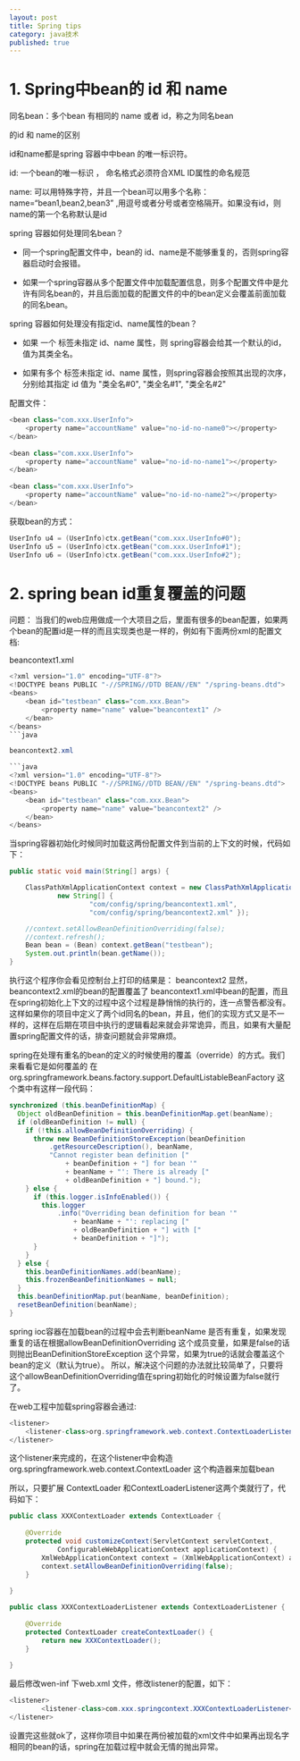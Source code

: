```yaml
---
layout: post
title: Spring tips
category: java技术
published: true
---
```

 
# 1. Spring中bean的 id 和 name

同名bean：多个bean 有相同的 name 或者 id，称之为同名bean 

<bean> 的id 和 name的区别 

id和name都是spring 容器中中bean 的唯一标识符。 

id: 一个bean的唯一标识  ， 命名格式必须符合XML ID属性的命名规范 

name: 可以用特殊字符，并且一个bean可以用多个名称：name=“bean1,bean2,bean3” ,用逗号或者分号或者空格隔开。如果没有id，则name的第一个名称默认是id 

spring 容器如何处理同名bean？ 

* 同一个spring配置文件中，bean的 id、name是不能够重复的，否则spring容器启动时会报错。 

* 如果一个spring容器从多个配置文件中加载配置信息，则多个配置文件中是允许有同名bean的，并且后面加载的配置文件的中的bean定义会覆盖前面加载的同名bean。 

spring 容器如何处理没有指定id、name属性的bean？ 

* 如果 一个 <bean> 标签未指定 id、name 属性，则 spring容器会给其一个默认的id，值为其类全名。 

* 如果有多个<bean> 标签未指定 id、name 属性，则spring容器会按照其出现的次序，分别给其指定 id 值为 "类全名#0", "类全名#1", "类全名#2" 

配置文件： 

```java
<bean class="com.xxx.UserInfo">  
    <property name="accountName" value="no-id-no-name0"></property>  
</bean>  
  
<bean class="com.xxx.UserInfo">  
    <property name="accountName" value="no-id-no-name1"></property>  
</bean>  
  
<bean class="com.xxx.UserInfo">  
    <property name="accountName" value="no-id-no-name2"></property>  
</bean>  
```
   
获取bean的方式： 

```java
UserInfo u4 = (UserInfo)ctx.getBean("com.xxx.UserInfo#0");  
UserInfo u5 = (UserInfo)ctx.getBean("com.xxx.UserInfo#1");  
UserInfo u6 = (UserInfo)ctx.getBean("com.xxx.UserInfo#2");
```

# 2. spring bean id重复覆盖的问题

问题：
   当我们的web应用做成一个大项目之后，里面有很多的bean配置，如果两个bean的配置id是一样的而且实现类也是一样的，例如有下面两份xml的配置文档:

beancontext1.xml

```java
<?xml version="1.0" encoding="UTF-8"?>  
<!DOCTYPE beans PUBLIC "-//SPRING//DTD BEAN//EN" "/spring-beans.dtd">  
<beans>  
    <bean id="testbean" class="com.xxx.Bean">  
        <property name="name" value="beancontext1" />  
    </bean>  
</beans>  
```java

beancontext2.xml

```java
<?xml version="1.0" encoding="UTF-8"?>  
<!DOCTYPE beans PUBLIC "-//SPRING//DTD BEAN//EN" "/spring-beans.dtd">  
<beans>  
    <bean id="testbean" class="com.xxx.Bean">  
        <property name="name" value="beancontext2" />  
    </bean>  
</beans>  
```
  
当spring容器初始化时候同时加载这两份配置文件到当前的上下文的时候，代码如下：

```java
public static void main(String[] args) {  

    ClassPathXmlApplicationContext context = new ClassPathXmlApplicationContext(  
            new String[] {  
                    "com/config/spring/beancontext1.xml",  
                    "com/config/spring/beancontext2.xml" });  

    //context.setAllowBeanDefinitionOverriding(false);  
    //context.refresh();  
    Bean bean = (Bean) context.getBean("testbean");  
    System.out.println(bean.getName());  
}  
```
 执行这个程序你会看见控制台上打印的结果是：
beancontext2
显然，beancontext2.xml的bean的配置覆盖了 beancontext1.xml中bean的配置，而且在spring初始化上下文的过程中这个过程是静悄悄的执行的，连一点警告都没有。这样如果你的项目中定义了两个id同名的bean，并且，他们的实现方式又是不一样的，这样在后期在项目中执行的逻辑看起来就会非常诡异，而且，如果有大量配置spring配置文件的话，排查问题就会非常麻烦。

spring在处理有重名的bean的定义的时候使用的覆盖（override）的方式。我们来看看它是如何覆盖的
在org.springframework.beans.factory.support.DefaultListableBeanFactory 这个类中有这样一段代码：

```java
synchronized (this.beanDefinitionMap) {
  Object oldBeanDefinition = this.beanDefinitionMap.get(beanName);
  if (oldBeanDefinition != null) {
    if (!this.allowBeanDefinitionOverriding) {
      throw new BeanDefinitionStoreException(beanDefinition
          .getResourceDescription(), beanName,
          "Cannot register bean definition ["
              + beanDefinition + "] for bean '"
              + beanName + "': There is already ["
              + oldBeanDefinition + "] bound.");
    } else {
      if (this.logger.isInfoEnabled()) {
        this.logger
            .info("Overriding bean definition for bean '"
                + beanName + "': replacing ["
                + oldBeanDefinition + "] with ["
                + beanDefinition + "]");
      }
    }
  } else {
    this.beanDefinitionNames.add(beanName);
    this.frozenBeanDefinitionNames = null;
  }
  this.beanDefinitionMap.put(beanName, beanDefinition);
  resetBeanDefinition(beanName);
}
```

spring ioc容器在加载bean的过程中会去判断beanName 是否有重复，如果发现重复的话在根据allowBeanDefinitionOverriding 这个成员变量，如果是false的话则抛出BeanDefinitionStoreException 这个异常，如果为true的话就会覆盖这个bean的定义（默认为true）。
所以，解决这个问题的办法就比较简单了，只要将这个allowBeanDefinitionOverriding值在spring初始化的时候设置为false就行了。

在web工程中加载spring容器会通过:

```java
<listener>  
    <listener-class>org.springframework.web.context.ContextLoaderListener</listener-class>  
</listener>  
```

这个listener来完成的，在这个listener中会构造 org.springframework.web.context.ContextLoader 这个构造器来加载bean

所以，只要扩展 ContextLoader 和ContextLoaderListener这两个类就行了，代码如下：

```java  
public class XXXContextLoader extends ContextLoader {  
  
    @Override  
    protected void customizeContext(ServletContext servletContext,  
            ConfigurableWebApplicationContext applicationContext) {  
        XmlWebApplicationContext context = (XmlWebApplicationContext) applicationContext;  
        context.setAllowBeanDefinitionOverriding(false);  
    }  
  
}  
```

```java
public class XXXContextLoaderListener extends ContextLoaderListener {  
  
    @Override  
    protected ContextLoader createContextLoader() {  
        return new XXXContextLoader();  
    }  
  
}  
```

最后修改wen-inf 下web.xml 文件，修改listener的配置，如下：

```java
<listener>  
        <listener-class>com.xxx.springcontext.XXXContextLoaderListener</listener-class>  
</listener>  
```

设置完这些就ok了，这样你项目中如果在两份被加载的xml文件中如果再出现名字相同的bean的话，spring在加载过程中就会无情的抛出异常。




